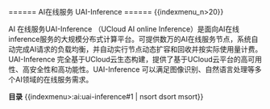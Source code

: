 ====== AI在线服务 UAI-Inference ======
{{indexmenu_n>20}}

AI 在线服务UAI-Inference （UCloud AI online Inference）是面向AI在线inference服务的大规模分布式计算平台。可提供数万的AI在线服务节点，系统自动完成AI请求的负载均衡，并自动实行节点动态扩容和回收并按实际使用量计费。
UAI-Inference 完全基于UCloud云生态构建，提供了基于UCloud云平台的高可用性、高安全性和高功能性。UAI-Inference 可以满足图像识别、自然语言处理等多个AI领域的在线服务需求。

**目录**
{{indexmenu>:ai:uai-inference#1 | nsort dsort msort}}